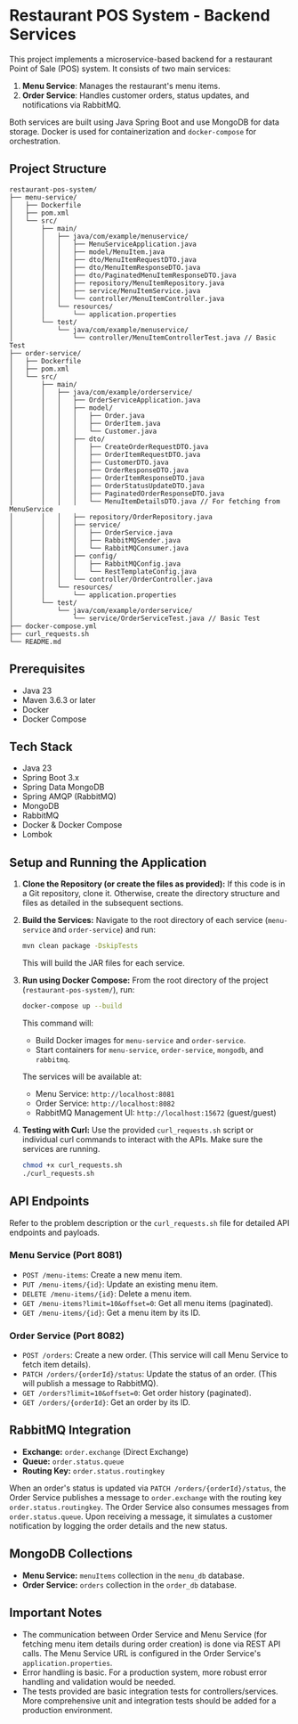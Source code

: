 # Restaurant POS System - Backend Services

This project implements a microservice-based backend for a restaurant Point of Sale (POS) system. It consists of two main services:

1.  **Menu Service**: Manages the restaurant's menu items.
2.  **Order Service**: Handles customer orders, status updates, and notifications via RabbitMQ.

Both services are built using Java Spring Boot and use MongoDB for data storage. Docker is used for containerization and `docker-compose` for orchestration.

## Project Structure

```
restaurant-pos-system/
├── menu-service/
│   ├── Dockerfile
│   ├── pom.xml
│   └── src/
│       ├── main/
│       │   ├── java/com/example/menuservice/
│       │   │   ├── MenuServiceApplication.java
│       │   │   ├── model/MenuItem.java
│       │   │   ├── dto/MenuItemRequestDTO.java
│       │   │   ├── dto/MenuItemResponseDTO.java
│       │   │   ├── dto/PaginatedMenuItemResponseDTO.java
│       │   │   ├── repository/MenuItemRepository.java
│       │   │   ├── service/MenuItemService.java
│       │   │   └── controller/MenuItemController.java
│       │   └── resources/
│       │       └── application.properties
│       └── test/
│           └── java/com/example/menuservice/
│               └── controller/MenuItemControllerTest.java // Basic Test
├── order-service/
│   ├── Dockerfile
│   ├── pom.xml
│   └── src/
│       ├── main/
│       │   ├── java/com/example/orderservice/
│       │   │   ├── OrderServiceApplication.java
│       │   │   ├── model/
│       │   │   │   ├── Order.java
│       │   │   │   ├── OrderItem.java
│       │   │   │   └── Customer.java
│       │   │   ├── dto/
│       │   │   │   ├── CreateOrderRequestDTO.java
│       │   │   │   ├── OrderItemRequestDTO.java
│       │   │   │   ├── CustomerDTO.java
│       │   │   │   ├── OrderResponseDTO.java
│       │   │   │   ├── OrderItemResponseDTO.java
│       │   │   │   ├── OrderStatusUpdateDTO.java
│       │   │   │   ├── PaginatedOrderResponseDTO.java
│       │   │   │   └── MenuItemDetailsDTO.java // For fetching from MenuService
│       │   │   ├── repository/OrderRepository.java
│       │   │   ├── service/
│       │   │   │   ├── OrderService.java
│       │   │   │   ├── RabbitMQSender.java
│       │   │   │   └── RabbitMQConsumer.java
│       │   │   ├── config/
│       │   │   │   ├── RabbitMQConfig.java
│       │   │   │   └── RestTemplateConfig.java
│       │   │   └── controller/OrderController.java
│       │   └── resources/
│       │       └── application.properties
│       └── test/
│           └── java/com/example/orderservice/
│               └── service/OrderServiceTest.java // Basic Test
├── docker-compose.yml
├── curl_requests.sh
└── README.md
```


## Prerequisites

* Java 23
* Maven 3.6.3 or later
* Docker
* Docker Compose

## Tech Stack

* Java 23
* Spring Boot 3.x
* Spring Data MongoDB
* Spring AMQP (RabbitMQ)
* MongoDB
* RabbitMQ
* Docker & Docker Compose
* Lombok

## Setup and Running the Application

1.  **Clone the Repository (or create the files as provided):**
    If this code is in a Git repository, clone it. Otherwise, create the directory structure and files as detailed in the subsequent sections.

2.  **Build the Services:**
    Navigate to the root directory of each service (`menu-service` and `order-service`) and run:
    ```bash
    mvn clean package -DskipTests
    ```
    This will build the JAR files for each service.

3.  **Run using Docker Compose:**
    From the root directory of the project (`restaurant-pos-system/`), run:
    ```bash
    docker-compose up --build
    ```
    This command will:
    * Build Docker images for `menu-service` and `order-service`.
    * Start containers for `menu-service`, `order-service`, `mongodb`, and `rabbitmq`.

    The services will be available at:
    * Menu Service: `http://localhost:8081`
    * Order Service: `http://localhost:8082`
    * RabbitMQ Management UI: `http://localhost:15672` (guest/guest)

4.  **Testing with Curl:**
    Use the provided `curl_requests.sh` script or individual curl commands to interact with the APIs. Make sure the services are running.
    ```bash
    chmod +x curl_requests.sh
    ./curl_requests.sh
    ```

## API Endpoints

Refer to the problem description or the `curl_requests.sh` file for detailed API endpoints and payloads.

### Menu Service (Port 8081)

* `POST /menu-items`: Create a new menu item.
* `PUT /menu-items/{id}`: Update an existing menu item.
* `DELETE /menu-items/{id}`: Delete a menu item.
* `GET /menu-items?limit=10&offset=0`: Get all menu items (paginated).
* `GET /menu-items/{id}`: Get a menu item by its ID.

### Order Service (Port 8082)

* `POST /orders`: Create a new order. (This service will call Menu Service to fetch item details).
* `PATCH /orders/{orderId}/status`: Update the status of an order. (This will publish a message to RabbitMQ).
* `GET /orders?limit=10&offset=0`: Get order history (paginated).
* `GET /orders/{orderId}`: Get an order by its ID.

## RabbitMQ Integration

* **Exchange:** `order.exchange` (Direct Exchange)
* **Queue:** `order.status.queue`
* **Routing Key:** `order.status.routingkey`

When an order's status is updated via `PATCH /orders/{orderId}/status`, the Order Service publishes a message to `order.exchange` with the routing key `order.status.routingkey`.
The Order Service also consumes messages from `order.status.queue`. Upon receiving a message, it simulates a customer notification by logging the order details and the new status.

## MongoDB Collections

* **Menu Service:** `menuItems` collection in the `menu_db` database.
* **Order Service:** `orders` collection in the `order_db` database.

## Important Notes

* The communication between Order Service and Menu Service (for fetching menu item details during order creation) is done via REST API calls. The Menu Service URL is configured in the Order Service's `application.properties`.
* Error handling is basic. For a production system, more robust error handling and validation would be needed.
* The tests provided are basic integration tests for controllers/services. More comprehensive unit and integration tests should be added for a production environment.

